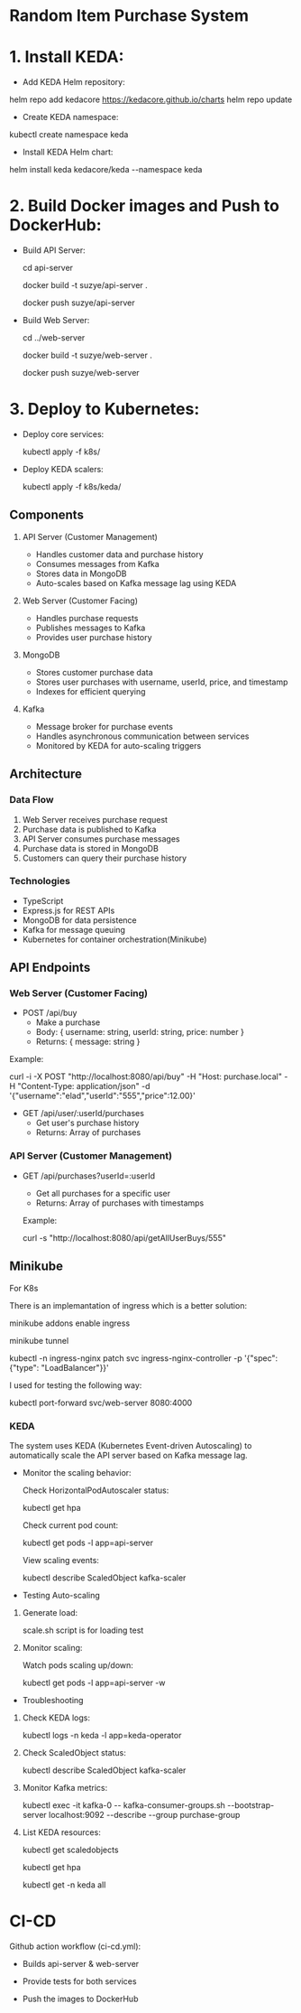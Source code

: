 # Random Item Purchase System

# 1. Install KEDA:
   
  - Add KEDA Helm repository:

   helm repo add kedacore https://kedacore.github.io/charts
   helm repo update

  - Create KEDA namespace:

   kubectl create namespace keda

  - Install KEDA Helm chart:

   helm install keda kedacore/keda --namespace keda
   

# 2. Build Docker images and Push to DockerHub:
   
  - Build API Server:

     cd api-server

     docker build -t suzye/api-server .

     docker push suzye/api-server

  - Build Web Server:

     cd ../web-server

     docker build -t suzye/web-server .

     docker push suzye/web-server

# 3. Deploy to Kubernetes:
   
  - Deploy core services:

     kubectl apply -f k8s/

  - Deploy KEDA scalers:

     kubectl apply -f k8s/keda/
   

## Components

1. API Server (Customer Management)
   - Handles customer data and purchase history
   - Consumes messages from Kafka
   - Stores data in MongoDB
   - Auto-scales based on Kafka message lag using KEDA

2. Web Server (Customer Facing)
   - Handles purchase requests
   - Publishes messages to Kafka
   - Provides user purchase history

3. MongoDB
   - Stores customer purchase data
   - Stores user purchases with username, userId, price, and timestamp
   - Indexes for efficient querying

4. Kafka
   - Message broker for purchase events
   - Handles asynchronous communication between services
   - Monitored by KEDA for auto-scaling triggers

## Architecture

### Data Flow
1. Web Server receives purchase request
2. Purchase data is published to Kafka
3. API Server consumes purchase messages
4. Purchase data is stored in MongoDB
5. Customers can query their purchase history

### Technologies
- TypeScript
- Express.js for REST APIs
- MongoDB for data persistence
- Kafka for message queuing
- Kubernetes for container orchestration(Minikube)

## API Endpoints

### Web Server (Customer Facing)
- POST /api/buy
  - Make a purchase
  - Body: { username: string, userId: string, price: number }
  - Returns: { message: string }

Example:

  curl -i -X POST "http://localhost:8080/api/buy"   -H "Host: purchase.local"   -H "Content-Type: application/json"   -d '{"username":"elad","userId":"555","price":12.00}'

- GET /api/user/:userId/purchases
  - Get user's purchase history
  - Returns: Array of purchases

### API Server (Customer Management)
- GET /api/purchases?userId=:userId
  - Get all purchases for a specific user
  - Returns: Array of purchases with timestamps
  
  Example:
  
    curl -s "http://localhost:8080/api/getAllUserBuys/555"

## Minikube

For K8s 

There is an implemantation of ingress which is a better solution:

minikube addons enable ingress

minikube tunnel

kubectl -n ingress-nginx patch svc ingress-nginx-controller -p '{"spec": {"type": "LoadBalancer"}}'

I used for testing the following way:

kubectl port-forward svc/web-server 8080:4000

### KEDA

The system uses KEDA (Kubernetes Event-driven Autoscaling) to automatically scale the API server based on Kafka message lag.

- Monitor the scaling behavior:

  Check HorizontalPodAutoscaler status:

  kubectl get hpa

  Check current pod count:

  kubectl get pods -l app=api-server

  View scaling events:

  kubectl describe ScaledObject kafka-scaler

- Testing Auto-scaling

1. Generate load:

   scale.sh script is for loading test

2. Monitor scaling:

   Watch pods scaling up/down:

   kubectl get pods -l app=api-server -w

- Troubleshooting

1. Check KEDA logs:

   kubectl logs -n keda -l app=keda-operator

2. Check ScaledObject status:
   
   kubectl describe ScaledObject kafka-scaler
   

3. Monitor Kafka metrics:
   
   kubectl exec -it kafka-0 -- kafka-consumer-groups.sh --bootstrap-server localhost:9092 --describe --group purchase-group
   
4. List KEDA resources:

   kubectl get scaledobjects

   kubectl get hpa

   kubectl get -n keda all

# CI-CD

Github action workflow (ci-cd.yml):

- Builds api-server & web-server 

- Provide tests for both services

- Push the images to DockerHub